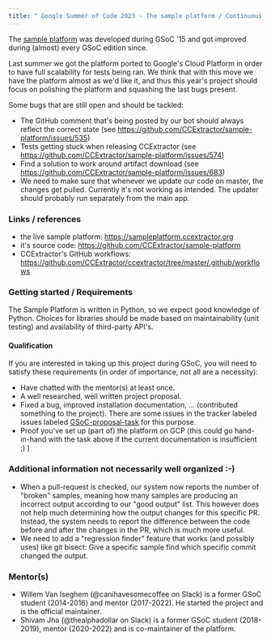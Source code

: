 ```yaml
---
title: " Google Summer of Code 2023 - The sample platform / Continuous integration - The final countdown"
---
```


The [sample platform](https://sampleplatform.ccextractor.org) was developed during GSoC '15 and got improved during (almost) every GSoC edition since.

Last summer we got the platform ported to Google's Cloud Platform in order to have full scalability for tests being ran. We think that with this move we have the platform almost as we'd like it, and thus this year's project should focus on polishing the platform and squashing the last bugs present.

Some bugs that are still open and should be tackled:
- The GitHub comment that's being posted by our bot should always reflect the correct state (see https://github.com/CCExtractor/sample-platform/issues/535)
- Tests getting stuck when releasing CCExtractor (see https://github.com/CCExtractor/sample-platform/issues/574)
- Find a solution to work around artifact download (see https://github.com/CCExtractor/sample-platform/issues/683)
- We need to make sure that whenever we update our code on master, the changes get pulled. Currently it's not working as intended. The updater should probably run separately from the main app.

### Links / references
- the live sample platform: https://sampleplatform.ccextractor.org
- it's source code: https://github.com/CCExtractor/sample-platform
- CCExtractor's GitHub workflows: https://github.com/CCExtractor/ccextractor/tree/master/.github/workflows

### Getting started / Requirements

The Sample Platform is written in Python, so we expect good knowledge of Python. Choices for libraries should be made based on maintainability (unit testing) and availability of third-party API's.

#### Qualification

If you are interested in taking up this project during GSoC, you will need to satisfy these requirements (in order of importance, not all are a necessity):
- Have chatted with the mentor(s) at least once.
- A well researched, well written project proposal.
- Fixed a bug, improved installation documentation, ... (contributed something to the project). There are some issues in the tracker labeled issues labeled [GSoC-proposal-task](https://github.com/CCExtractor/sample-platform/issues?q=is%3Aissue+is%3Aopen+label%3AGSoC-proposal-task) for this purpose.
- Proof you've set up (part of) the platform on GCP (this could go hand-in-hand with the task above if the current documentation is insufficient ;) )

### Additional information not necessarily well organized :-)

- When a pull-request is checked, our system now reports the number of "broken" samples, meaning how many samples are producing an incorrect output according to our "good output" list. This however does not help much determining how the output changes for this specific PR. Instead, the system needs to report the difference between the code before and after the changes in the PR, which is much more useful. 
- We need to add a "regression finder" feature that works (and possibly uses) like git bisect: Give a specific sample find which specific commit changed the output.

### Mentor(s)

- Willem Van Iseghem (@canihavesomecoffee on Slack) is a former GSoC student (2014-2016) and mentor (2017-2022). He started the project and is the official maintainer.
- Shivam Jha (@thealphadollar on Slack) is a former GSoC student (2018-2019), mentor (2020-2022) and is co-maintainer of the platform.

